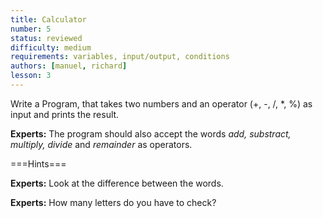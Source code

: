 ```yaml
---
title: Calculator
number: 5
status: reviewed
difficulty: medium
requirements: variables, input/output, conditions
authors: [manuel, richard]
lesson: 3
---
```

Write a Program, that takes two numbers and an operator (+, -, /, *, %) as input and prints the result.

**Experts:** The program should also accept the words *add, substract, multiply, divide* and *remainder* as operators.

===Hints===

**Experts:** Look at the difference between the words.

**Experts:** How many letters do you have to check?

<!--
###Solution###

{% highlight C %}
#include <stdio.h>

int main(void) {
    float a = 0;
    float b = 0;
    char o = 0;

    printf("Enter first number:");
    scanf("%f", &a);

    printf("Enter 2nd number:");
    scanf("%f", &b);

    printf("Enter operand:");
    scanf("\n%c", &o);

    switch (o) {
        case 'a':
        case 'A':
        case '+':
            printf("%f + %f = %f\n", a, b, a + b);
            break;
        case 's':
        case 'S':
        case '-':
            printf("%f - %f = %f\n", a, b, a - b);
            break;
        case 'm':
        case 'M':
        case '*':
            printf("%f * %f = %f\n", a, b, a * b);
            break;
        case 'd':
        case 'D':
        case '/':
            if (b == 0)
                printf("Error: Division by zero.\n");
            else
                printf("%f / %f = %f\n", a, b, a / b);

            break;
        case 'r':
        case 'R':
        case '%':
            if (b == 0)
                printf("Error: Division by zero.\n");
            else
                printf("%f %% %f = %d\n", a, b, (int)a % (int)b);

            break;
        default:
            printf("Error: wrong operator.");
    }

    return 0;
}
{% endhighlight %}
-->
